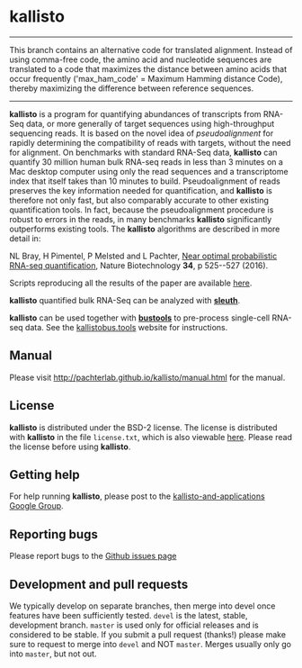 # kallisto

___
This branch contains an alternative code for translated alignment. Instead of using comma-free code, the amino acid and nucleotide sequences are translated to a code that maximizes the distance between amino acids that occur frequently ('max_ham_code' = Maximum Hamming distance Code), thereby maximizing the difference between reference sequences.
___

__kallisto__ is a program for quantifying abundances of transcripts from
RNA-Seq data, or more generally of target sequences using high-throughput
sequencing reads. It is based on the novel idea of _pseudoalignment_ for
rapidly determining the compatibility of reads with targets, without the need
for alignment. On benchmarks with standard RNA-Seq data, __kallisto__ can
quantify 30 million human bulk RNA-seq reads in less than 3  minutes on a Mac desktop
computer using only the read sequences and a transcriptome index that
itself takes than 10 minutes to build. Pseudoalignment of reads
preserves the key information needed for quantification, and __kallisto__
is therefore not only fast, but also comparably accurate to other existing
quantification tools. In fact, because the pseudoalignment procedure is
robust to errors in the reads, in many benchmarks __kallisto__
significantly outperforms existing tools. The __kallisto__ algorithms are described in more detail in:

NL Bray, H Pimentel, P Melsted and L Pachter, [Near optimal probabilistic RNA-seq quantification](http://www.nature.com/nbt/journal/v34/n5/abs/nbt.3519.html), Nature Biotechnology __34__, p 525--527 (2016).

Scripts reproducing all the results of the paper are available [here](https://github.com/pachterlab/kallisto_paper_analysis).

__kallisto__ quantified bulk RNA-Seq can be analyzed with [__sleuth__](https://github.com/pachterlab/sleuth/).

__kallisto__ can be used together with [__bustools__](https://bustools.github.io/) to pre-process single-cell RNA-seq data. See the [kallistobus.tools](https://www.kallistobus.tools/) website for instructions.

## Manual

Please visit http://pachterlab.github.io/kallisto/manual.html for the manual.

## License

__kallisto__ is distributed under the BSD-2 license. The license is distributed with __kallisto__ in the file `license.txt`, which is also viewable [here](https://pachterlab.github.io/kallisto/download). Please read the license before using __kallisto__.

## Getting help

For help running __kallisto__, please post to the [kallisto-and-applications Google Group](https://groups.google.com/forum/#!forum/kallisto-and-applications).

## Reporting bugs

Please report bugs to the [Github issues page](https://github.com/pachterlab/kallisto/issues)

## Development and pull requests

We typically develop on separate branches, then merge into devel once features
have been sufficiently tested. `devel` is the latest, stable, development
branch. `master` is used only for official releases and is considered to be
stable. If you submit a pull request (thanks!) please make sure to request to
merge into `devel` and NOT `master`. Merges usually only go into `master`, but
not out.
